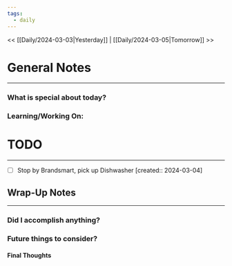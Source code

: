```yaml
---
tags:
  - daily
---
```


<< [[Daily/2024-03-03|Yesterday]] | [[Daily/2024-03-05|Tomorrow]] >>
# General Notes
---
### What is special about today?

### Learning/Working On:



# TODO
---
- [ ] Stop by Brandsmart, pick up Dishwasher  [created:: 2024-03-04]



## Wrap-Up Notes
---
### Did I accomplish anything?
### Future things to consider?
#### Final Thoughts

